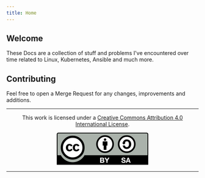 ```yaml
---
title: Home
---
```

## Welcome

These Docs are a collection of stuff and problems I've encountered over time related to Linux, Kubernetes, Ansible and much more.

## Contributing

Feel free to open a Merge Request for any changes, improvements and additions.

***

<center>

This work is licensed under a [Creative Commons Attribution 4.0 International License](https://creativecommons.org/licenses/by-sa/4.0/).

![Creative Commons Attribution 4.0 International License](images/cc-by-sa.svg)

</center>

***
